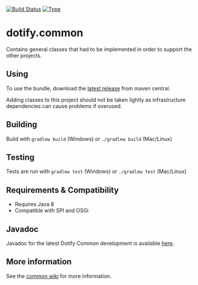 [![Build Status](https://travis-ci.org/brailleapps/dotify.common.svg?branch=master)](https://travis-ci.org/brailleapps/dotify.common)
[![Type](https://img.shields.io/badge/type-library_bundle-blue.svg)](https://github.com/brailleapps/wiki/wiki/Types)

# dotify.common #
Contains general classes that had to be implemented in order to support the other projects. 

## Using ##
To use the bundle, download the [latest release](http://search.maven.org/#search%7Cga%7C1%7Cg%3A%22org.daisy.dotify%22%20AND%20a%3A%22dotify.common%22) from maven central.

Adding classes to this project should not be taken lightly as infrastructure dependencies can cause problems if overused.

## Building ##
Build with `gradlew build` (Windows) or `./gradlew build` (Mac/Linux)

## Testing ##
Tests are run with `gradlew test` (Windows) or `./gradlew test` (Mac/Linux)

## Requirements & Compatibility ##
- Requires Java 8
- Compatible with SPI and OSGi

## Javadoc ##
Javadoc for the latest Dotify Common development is available [here](http://brailleapps.github.io/dotify.common/latest/javadoc).

## More information ##
See the [common wiki](https://github.com/brailleapps/wiki/wiki) for more information.
